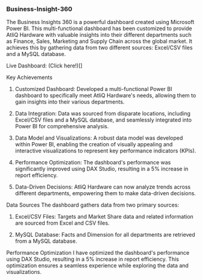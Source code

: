 ### Business-Insight-360
The Business Insights 360 is a powerful dashboard created using Microsoft Power BI. This multi-functional dashboard has been customized to provide AtliQ Hardware with valuable insights into their different departments such as Finance, Sales, Marketing and Supply Chain across the global market. It achieves this by gathering data from two different sources: Excel/CSV files and a MySQL database.

Live Dashboard: (Click here!)[]

Key Achievements
1. Customized Dashboard: Developed a multi-functional Power BI dashboard to specifically meet AtliQ Hardware's needs, allowing them to gain insights into their various departments.

2. Data Integration: Data was sourced from disparate locations, including Excel/CSV files and a MySQL database, and seamlessly integrated into Power BI for comprehensive analysis.

3. Data Model and Visualizations: A robust data model was developed within Power BI, enabling the creation of visually appealing and interactive visualizations to represent key performance indicators (KPIs).

4. Performance Optimization: The dashboard's performance was significantly improved using DAX Studio, resulting in a 5% increase in report efficiency.

5. Data-Driven Decisions: AtliQ Hardware can now analyze trends across different departments, empowering them to make data-driven decisions.

Data Sources
The dashboard gathers data from two primary sources:

1. Excel/CSV Files: Targets and Market Share data and related information are sourced from Excel and CSV files.

2. MySQL Database: Facts and Dimension for all departments are retrieved from a MySQL database.

Performance Optimization
I have optimized the dashboard's performance using DAX Studio, resulting in a 5% increase in report efficiency. This optimization ensures a seamless experience while exploring the data and visualizations.
